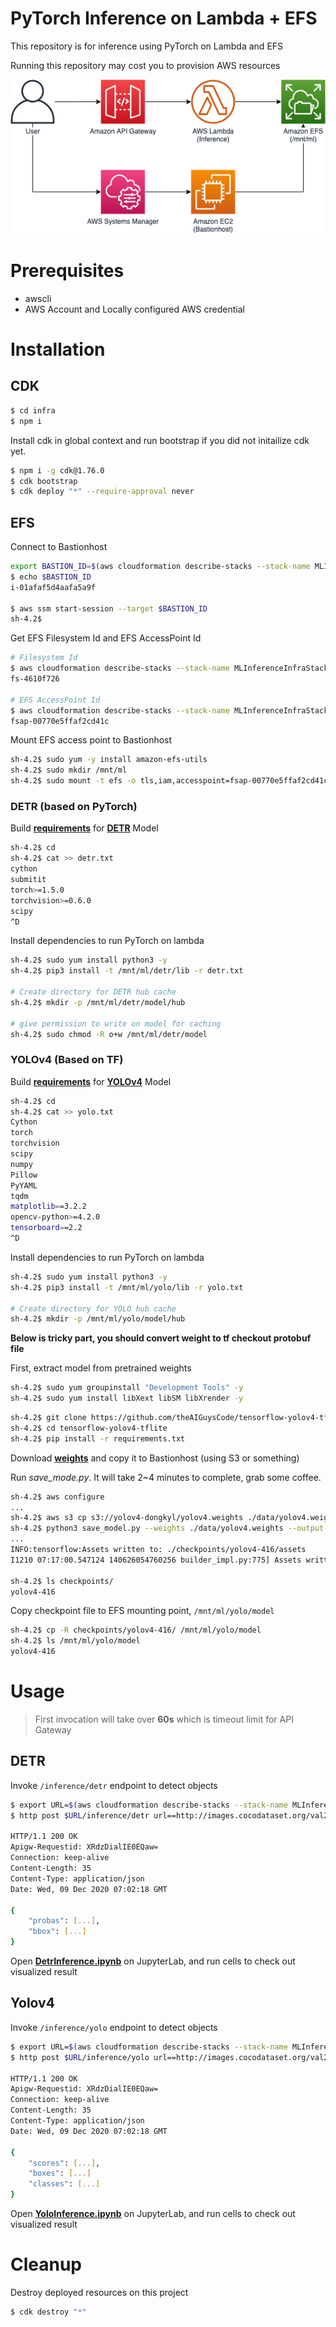 # PyTorch Inference on Lambda + EFS

This repository is for inference using PyTorch on Lambda and EFS

Running this repository may cost you to provision AWS resources

<img src="img/architecture.png"/>

# Prerequisites

- awscli
- AWS Account and Locally configured AWS credential

# Installation

## CDK

```bash
$ cd infra
$ npm i
```

Install cdk in global context and run bootstrap if you did not initailize cdk yet.
```bash
$ npm i -g cdk@1.76.0
$ cdk bootstrap
$ cdk deploy "*" --require-approval never
```

## EFS
Connect to Bastionhost

```bash
export BASTION_ID=$(aws cloudformation describe-stacks --stack-name MLInferenceInfraStack --query "Stacks[0].Outputs[?ExportName=='BastionHostId'].OutputValue" --output text)
$ echo $BASTION_ID
i-01afaf5d4aafa5a9f

$ aws ssm start-session --target $BASTION_ID
sh-4.2$
```

Get EFS Filesystem Id and EFS AccessPoint Id

```bash
# Filesystem Id
$ aws cloudformation describe-stacks --stack-name MLInferenceInfraStack --query "Stacks[0].Outputs[?ExportName=='FilesystemId'].OutputValue" --output text
fs-4610f726

# EFS AccessPoint Id
$ aws cloudformation describe-stacks --stack-name MLInferenceInfraStack --query "Stacks[0].Outputs[?ExportName=='AccessPointId'].OutputValue" --output text
fsap-00770e5ffaf2cd41c
```

Mount EFS access point to Bastionhost

```bash
sh-4.2$ sudo yum -y install amazon-efs-utils
sh-4.2$ sudo mkdir /mnt/ml
sh-4.2$ sudo mount -t efs -o tls,iam,accesspoint=fsap-00770e5ffaf2cd41c fs-4610f726: /mnt/ml
```

### DETR (based on PyTorch)

Build [**requirements**](deps/detr.txt) for [**DETR**](https://github.com/facebookresearch/detr) Model

```bash
sh-4.2$ cd
sh-4.2$ cat >> detr.txt
cython
submitit
torch>=1.5.0
torchvision>=0.6.0
scipy
^D
```

Install dependencies to run PyTorch on lambda

```bash
sh-4.2$ sudo yum install python3 -y
sh-4.2$ pip3 install -t /mnt/ml/detr/lib -r detr.txt

# Create directory for DETR hub cache
sh-4.2$ mkdir -p /mnt/ml/detr/model/hub

# give permission to write on model for caching
sh-4.2$ sudo chmod -R o+w /mnt/ml/detr/model
```

### YOLOv4 (Based on TF)
Build [**requirements**](deps/yolo.txt) for [**YOLOv4**](https://github.com/theAIGuysCode/tensorflow-yolov4-tflite/) Model
```bash
sh-4.2$ cd
sh-4.2$ cat >> yolo.txt
Cython
torch
torchvision
scipy
numpy
Pillow
PyYAML
tqdm
matplotlib==3.2.2
opencv-python>=4.2.0
tensorboard==2.2
^D
```

Install dependencies to run PyTorch on lambda

```bash
sh-4.2$ sudo yum install python3 -y
sh-4.2$ pip3 install -t /mnt/ml/yolo/lib -r yolo.txt

# Create directory for YOLO hub cache
sh-4.2$ mkdir -p /mnt/ml/yolo/model/hub

```

**Below is tricky part, you should convert weight to tf checkout protobuf file**

First, extract model from pretrained weights

```bash
sh-4.2$ sudo yum groupinstall "Development Tools" -y
sh-4.2$ sudo yum install libXext libSM libXrender -y
```

```bash
sh-4.2$ git clone https://github.com/theAIGuysCode/tensorflow-yolov4-tflite/
sh-4.2$ cd tensorflow-yolov4-tflite
sh-4.2$ pip install -r requirements.txt
```

Download [**weights**](https://drive.google.com/open?id=1cewMfusmPjYWbrnuJRuKhPMwRe_b9PaT) and copy it to Bastionhost (using S3 or something)

Run *save_mode.py*. It will take 2~4 minutes to complete, grab some coffee.

```bash
sh-4.2$ aws configure
...
sh-4.2$ aws s3 cp s3://yolov4-dongkyl/yolov4.weights ./data/yolov4.weights
sh-4.2$ python3 save_model.py --weights ./data/yolov4.weights --output ./checkpoints/yolov4-416 --input_size 416 --model yolov4
...
INFO:tensorflow:Assets written to: ./checkpoints/yolov4-416/assets
I1210 07:17:00.547124 140626054760256 builder_impl.py:775] Assets written to: ./checkpoints/yolov4-416/assets

sh-4.2$ ls checkpoints/
yolov4-416
```

Copy checkpoint file to EFS mounting point, `/mnt/ml/yolo/model`

```bash
sh-4.2$ cp -R checkpoints/yolov4-416/ /mnt/ml/yolo/model 
sh-4.2$ ls /mnt/ml/yolo/model
yolov4-416
```

# Usage

> First invocation will take over **60s** which is timeout limit for API Gateway

## DETR

Invoke `/inference/detr` endpoint to detect objects

```bash
$ export URL=$(aws cloudformation describe-stacks --stack-name MLInferenceInfraStack --query "Stacks[0].Outputs[?ExportName=='HttpApiUrl'].OutputValue" --output text)
$ http post $URL/inference/detr url==http://images.cocodataset.org/val2017/000000039769.jpg

HTTP/1.1 200 OK
Apigw-Requestid: XRdzDialIE0EQaw=
Connection: keep-alive
Content-Length: 35
Content-Type: application/json
Date: Wed, 09 Dec 2020 07:02:18 GMT

{
    "probas": [...],
    "bbox": [...]
}
```

Open [**DetrInference.ipynb**](detrInference.ipynb) on JupyterLab, and run cells to check out visualized result

## Yolov4

Invoke `/inference/yolo` endpoint to detect objects

```bash
$ export URL=$(aws cloudformation describe-stacks --stack-name MLInferenceInfraStack --query "Stacks[0].Outputs[?ExportName=='HttpApiUrl'].OutputValue" --output text)
$ http post $URL/inference/yolo url==http://images.cocodataset.org/val2017/000000039769.jpg

HTTP/1.1 200 OK
Apigw-Requestid: XRdzDialIE0EQaw=
Connection: keep-alive
Content-Length: 35
Content-Type: application/json
Date: Wed, 09 Dec 2020 07:02:18 GMT

{
    "scores": [...],
    "boxes": [...]
    "classes": [...]
}
```

Open [**YoloInference.ipynb**](yoloInference.ipynb) on JupyterLab, and run cells to check out visualized result

# Cleanup

Destroy deployed resources on this project

```bash
$ cdk destroy "*"
```